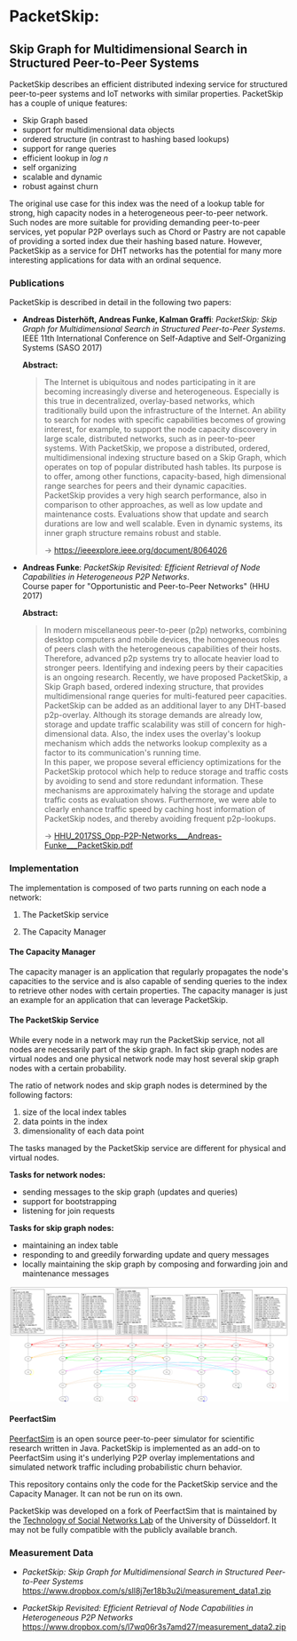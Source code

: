 # PacketSkip:

## Skip Graph for Multidimensional Search in Structured Peer-to-Peer Systems

PacketSkip describes an efficient distributed indexing service for structured peer-to-peer systems and IoT
networks with similar properties. PacketSkip has a couple of unique features:

*  Skip Graph based
*  support for multidimensional data objects
*  ordered structure (in contrast to hashing based lookups)
*  support for range queries
*  efficient lookup in *log n*
*  self organizing
*  scalable and dynamic
*  robust against churn

The original use case for this index was the need of a lookup table for strong, high capacity nodes in a
heterogeneous peer-to-peer network. Such nodes are more suitable for providing demanding peer-to-peer services,
yet popular P2P overlays such as Chord or Pastry are not capable of providing a sorted index due their hashing
based nature. However, PacketSkip as a service for DHT networks has the potential for many more interesting
applications for data with an ordinal sequence.


### Publications

PacketSkip is described in detail in the following two papers:

* **Andreas Disterhöft, Andreas Funke, Kalman Graffi**: *PacketSkip: Skip Graph for Multidimensional Search in Structured
  Peer-to-Peer Systems*.  
  IEEE 11th International Conference on Self-Adaptive and Self-Organizing Systems (SASO 2017)  

  **Abstract:**  
  > The Internet is ubiquitous and nodes participating in it are becoming increasingly diverse and heterogeneous.
  Especially is this true in decentralized, overlay-based networks, which traditionally build upon the infrastructure
  of the Internet. An ability to search for nodes with specific capabilities becomes of growing interest, for example,
  to support the node capacity discovery in large scale, distributed networks, such as in peer-to-peer systems. With
  PacketSkip, we propose a distributed, ordered, multidimensional indexing structure based on a Skip Graph, which
  operates on top of popular distributed hash tables. Its purpose is to offer, among other functions, capacity-based,
  high dimensional range searches for peers and their dynamic capacities. PacketSkip provides a very high search
  performance, also in comparison to other approaches, as well as low update and maintenance costs. Evaluations show
  that update and search durations are low and well scalable. Even in dynamic systems, its inner graph structure remains
  robust and stable.
  >  
  > → https://ieeexplore.ieee.org/document/8064026

* **Andreas Funke**: *PacketSkip Revisited: Efficient Retrieval of Node Capabilities in Heterogeneous P2P Networks*.  
  Course paper for "Opportunistic and Peer-to-Peer Networks" (HHU 2017)  

  **Abstract:**  
  > In modern miscellaneous peer-to-peer (p2p) networks, combining desktop computers and mobile devices, the homogeneous
  roles of peers clash with the heterogeneous capabilities of their hosts. Therefore, advanced p2p systems try to
  allocate heavier load to stronger peers. Identifying and indexing peers by their capacities is an ongoing research.
  Recently, we have proposed PacketSkip, a Skip Graph based, ordered indexing structure, that provides multidimensional
  range queries for multi-featured peer capacities. PacketSkip can be added as an additional layer to any DHT-based
  p2p-overlay. Although its storage demands are already low, storage and update traffic scalability was still of
  concern for high-dimensional data. Also, the index uses the overlay's lookup mechanism which adds the networks lookup
  complexity as a factor to its communication's running time.  
  > In this paper, we propose several efficiency optimizations for the PacketSkip protocol which help to reduce storage
  and traffic costs by avoiding to send and store redundant information. These mechanisms are approximately halving the
  storage and update traffic costs as evaluation shows. Furthermore, we were able to clearly enhance traffic speed by
  caching host information of PacketSkip nodes, and thereby avoiding frequent p2p-lookups.
  >  
  > → [HHU_2017SS_Opp-P2P-Networks___Andreas-Funke___PacketSkip.pdf](paper/HHU_2017SS_Opp-P2P-Networks___Andreas-Funke___PacketSkip.pdf)


### Implementation

The implementation is composed of two parts running on each node a network:

1. The PacketSkip service

2. The Capacity Manager


#### The Capacity Manager

The capacity manager is an application that regularly propagates the node's capacities to the service
and is also capable of sending queries to the index to retrieve other nodes with certain properties.
The capacity manager is just an example for an application that can leverage PacketSkip.


#### The PacketSkip Service

While every node in a network may run the PacketSkip service, not all nodes are necessarily part of the skip graph.
In fact skip graph nodes are virtual nodes and one physical network node may host several skip graph nodes with
a certain probability.

The ratio of network nodes and skip graph nodes is determined by the following factors:

1. size of the local index tables
2. data points in the index
3. dimensionality of each data point

The tasks managed by the PacketSkip service are different for physical and virtual nodes.

**Tasks for network nodes:**

* sending messages to the skip graph (updates and queries)
* support for bootstrapping
* listening for join requests

**Tasks for skip graph nodes:**

* maintaining an index table
* responding to and greedily forwarding update and query messages
* locally maintaining the skip graph by composing and forwarding join and maintenance messages

![img/final.png](img/final.png)


#### PeerfactSim

[PeerfactSim](https://peerfact.com/) is an open source peer-to-peer simulator for scientific research written
in Java. PacketSkip is implemented as an add-on to PeerfactSim using it's underlying P2P overlay implementations
and simulated network traffic including probabilistic churn behavior.

This repository contains only the code for the PacketSkip service and the Capacity Manager.
It can not be run on its own.

PacketSkip was developed on a fork of PeerfactSim that is maintained by the
[Technology of Social Networks Lab](https://www.tsn.hhu.de/en.html) of the University of Düsseldorf.
It may not be fully compatible with the publicly available branch.



### Measurement Data

* *PacketSkip: Skip Graph for Multidimensional Search in Structured Peer-to-Peer Systems*  
  https://www.dropbox.com/s/sll8j7er18b3u2i/measurement_data1.zip

* *PacketSkip Revisited: Efficient Retrieval of Node Capabilities in Heterogeneous P2P Networks*  
  https://www.dropbox.com/s/l7wq06r3s7amd27/measurement_data2.zip
